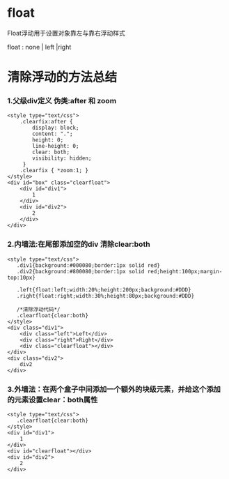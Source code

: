 


# float

Float浮动用于设置对象靠左与靠右浮动样式

float : none | left |right




# 清除浮动的方法总结


### 1.父级div定义 伪类:after 和 zoom

```
<style type="text/css"> 
	.clearfix:after {
		display: block;
		content: ".";
		height: 0;
		line-height: 0;
		clear: both;
		visibility: hidden;
	 }
	.clearfix { *zoom:1; } 
</style> 
<div id="box" class="clearfloat">
	<div id="div1">
		1
	</div>
	<div id="div2">
		2
	</div>
</div>
```

### 2.内墙法:在尾部添加空的div 清除clear:both
```
<style type="text/css"> 
   .div1{background:#000080;border:1px solid red}
   .div2{background:#800080;border:1px solid red;height:100px;margin-top:10px}
   
   .left{float:left;width:20%;height:200px;background:#DDD}
   .right{float:right;width:30%;height:80px;background:#DDD}
   
   /*清除浮动代码*/
   .clearfloat{clear:both}
</style> 
<div class="div1"> 
	<div class="left">Left</div> 
	<div class="right">Right</div>
	<div class="clearfloat"></div>
</div>
<div class="div2">
    div2
</div>
```


### 3.外墙法：在两个盒子中间添加一个额外的块级元素，并给这个添加的元素设置clear：both属性
```
<style type="text/css"> 
   .clearfloat{clear:both}
</style> 
<div id="div1">
	1
</div>
<div id="clearfloat"></div>
<div id="div2">
	2
</div>
```